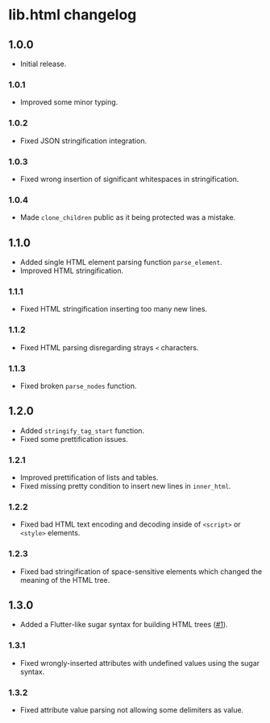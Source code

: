 # lib.html changelog

## 1.0.0

- Initial release.

### 1.0.1

- Improved some minor typing.

### 1.0.2

- Fixed JSON stringification integration.

### 1.0.3

- Fixed wrong insertion of significant whitespaces in stringification.

### 1.0.4

- Made `clone_children` public as it being protected was a mistake.

## 1.1.0

- Added single HTML element parsing function `parse_element`.
- Improved HTML stringification.

### 1.1.1

- Fixed HTML stringification inserting too many new lines.

### 1.1.2

- Fixed HTML parsing disregarding strays `<` characters.

### 1.1.3

- Fixed broken `parse_nodes` function.

## 1.2.0

- Added `stringify_tag_start` function.
- Fixed some prettification issues.

### 1.2.1

- Improved prettification of lists and tables.
- Fixed missing pretty condition to insert new lines in `inner_html`.

### 1.2.2

- Fixed bad HTML text encoding and decoding inside of `<script>` or `<style>` elements.

### 1.2.3

- Fixed bad stringification of space-sensitive elements which changed the meaning of the HTML tree.

## 1.3.0

- Added a Flutter-like sugar syntax for building HTML trees ([#1](https://github.com/LambdAurora/lib.html/issues/1)).

### 1.3.1

- Fixed wrongly-inserted attributes with undefined values using the sugar syntax.

### 1.3.2

- Fixed attribute value parsing not allowing some delimiters as value.
